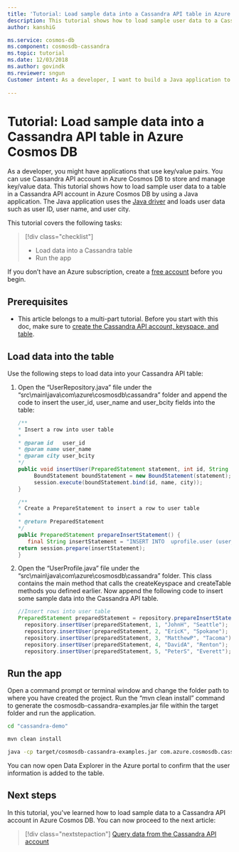 ```yaml
---
title: 'Tutorial: Load sample data into a Cassandra API table in Azure Cosmos DB by using a Java application' 
description: This tutorial shows how to load sample user data to a Cassandra API table in Azure Cosmos DB by using a java application.
author: kanshiG

ms.service: cosmos-db
ms.component: cosmosdb-cassandra
ms.topic: tutorial
ms.date: 12/03/2018
ms.author: govindk
ms.reviewer: sngun
Customer intent: As a developer, I want to build a Java application to load data to a Cassandra API table in Azure Cosmos DB so that customers can store and manage the key/value data and utilize the global distribution, elastic scaling, multi-master, and other capabilities offered by Azure Cosmos DB.
 
---
```


# Tutorial: Load sample data into a Cassandra API table in Azure Cosmos DB

As a developer, you might have applications that use key/value pairs. You can use Cassandra API account in Azure Cosmos DB to store and manage key/value data. This tutorial shows how to load sample user data to a table in a Cassandra API account in Azure Cosmos DB by using a Java application. The Java application uses the [Java driver](https://github.com/datastax/java-driver) and loads user data such as user ID, user name, and user city. 

This tutorial covers the following tasks:

> [!div class="checklist"]
> * Load data into a Cassandra table
> * Run the app

If you don’t have an Azure subscription, create a [free account](https://azure.microsoft.com/free/?WT.mc_id=A261C142F) before you begin.

## Prerequisites

* This article belongs to a multi-part tutorial. Before you start with this doc, make sure to [create the Cassandra API account, keyspace, and table](create-cassandra-api-account-java.md).   

## Load data into the table

Use the following steps to load data into your Cassandra API table:

1. Open the “UserRepository.java” file under the “src\main\java\com\azure\cosmosdb\cassandra” folder and append the code to insert the user_id, user_name and user_bcity fields into the table:

   ```java
   /**
   * Insert a row into user table
   *
   * @param id   user_id
   * @param name user_name
   * @param city user_bcity
   */
   public void insertUser(PreparedStatement statement, int id, String name, String city) {
        BoundStatement boundStatement = new BoundStatement(statement);
        session.execute(boundStatement.bind(id, name, city));
   }

   /**
   * Create a PrepareStatement to insert a row to user table
   *
   * @return PreparedStatement
   */
   public PreparedStatement prepareInsertStatement() {
      final String insertStatement = "INSERT INTO  uprofile.user (user_id, user_name , user_bcity) VALUES (?,?,?)";
   return session.prepare(insertStatement);
   }
   ```
 
2. Open the “UserProfile.java” file under the “src\main\java\com\azure\cosmosdb\cassandra” folder. This class contains the main method that calls the createKeyspace and createTable methods you defined earlier. Now append the following code to insert some sample data into the Cassandra API table.

   ```java
   //Insert rows into user table
   PreparedStatement preparedStatement = repository.prepareInsertStatement();
     repository.insertUser(preparedStatement, 1, "JohnH", "Seattle");
     repository.insertUser(preparedStatement, 2, "EricK", "Spokane");
     repository.insertUser(preparedStatement, 3, "MatthewP", "Tacoma");
     repository.insertUser(preparedStatement, 4, "DavidA", "Renton");
     repository.insertUser(preparedStatement, 5, "PeterS", "Everett");
   ```

## Run the app

Open a command prompt or terminal window and change the folder path to where you have created the project. Run the “mvn clean install” command to generate the cosmosdb-cassandra-examples.jar file within the target folder and run the application. 

```bash
cd "cassandra-demo"

mvn clean install

java -cp target/cosmosdb-cassandra-examples.jar com.azure.cosmosdb.cassandra.examples.UserProfile
```

You can now open Data Explorer in the Azure portal to confirm that the user information is added to the table.
	
## Next steps

In this tutorial, you've learned how to load sample data to a Cassandra API account in Azure Cosmos DB. You can now proceed to the next article:

> [!div class="nextstepaction"]
> [Query data from the Cassandra API account](cassandra-api-query-data.md)
